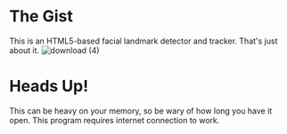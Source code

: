 # The Gist
This is an HTML5-based facial landmark detector and tracker. That's just about it.
![download (4)](https://github.com/user-attachments/assets/a9c02b06-2de8-4d2f-95ce-2fc9afa1f4e1)
# Heads Up!
This can be heavy on your memory, so be wary of how long you have it open.
This program requires internet connection to work.
